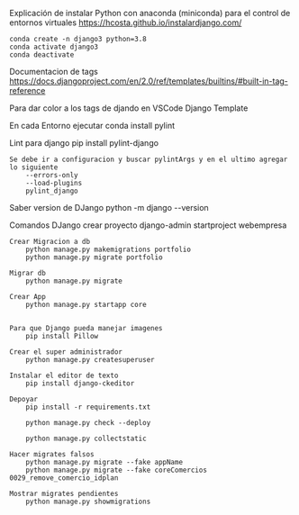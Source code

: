 Explicación de instalar Python con anaconda (miniconda) para el control de entornos virtuales
    https://hcosta.github.io/instalardjango.com/

    conda create -n django3 python=3.8
    conda activate django3
    conda deactivate

Documentacion de tags 
    https://docs.djangoproject.com/en/2.0/ref/templates/builtins/#built-in-tag-reference

Para dar color a los tags de djando en VSCode
    Django Template

En cada Entorno ejecutar 
    conda install pylint

Lint para django
    pip install pylint-django

    Se debe ir a configuracion y buscar pylintArgs y en el ultimo agregar lo siguiente
        --errors-only
        --load-plugins
        pylint_django

Saber version de DJango 
    python -m django --version

Comandos DJango
    crear proyecto
        django-admin startproject webempresa 

    Crear Migracion a db 
        python manage.py makemigrations portfolio
        python manage.py migrate portfolio

    Migrar db 
        python manage.py migrate

    Crear App
        python manage.py startapp core


    Para que Django pueda manejar imagenes
        pip install Pillow

    Crear el super administrador
        python manage.py createsuperuser

    Instalar el editor de texto
        pip install django-ckeditor

    Depoyar
        pip install -r requirements.txt

        python manage.py check --deploy

        python manage.py collectstatic

    Hacer migrates falsos 
        python manage.py migrate --fake appName
        python manage.py migrate --fake coreComercios  0029_remove_comercio_idplan

    Mostrar migrates pendientes 
        python manage.py showmigrations